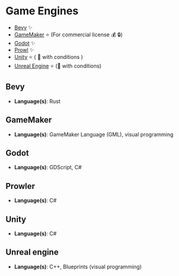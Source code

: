 # Game Engines

- [Bevy](https://bevyengine.org/) ✨
- [GameMaker](https://gamemaker.io/en) ⭐ (For commercial license 💰 🔒)
- [Godot](https://godotengine.org/) ✨
- [Prowl](https://github.com/ProwlEngine/Prowl) ✨
- [Unity](https://unity.com/) ⭐ ( 👑 with conditions )
- [Unreal Engine](https://www.unrealengine.com/en-US) ⭐ (👑 with conditions)


## Bevy

- **Language(s)**: Rust

## GameMaker

- **Language(s)**: GameMaker Language (GML), visual programming

## Godot

- **Language(s)**: GDScript, C#

## Prowler

- **Language(s)**: C# 

## Unity

- **Language(s)**: C#

## Unreal engine

- **Language(s)**: C++, Blueprints (visual programming)
